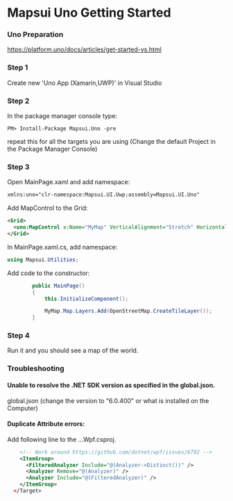 # Mapsui Uno Getting Started

### Uno Preparation

https://platform.uno/docs/articles/get-started-vs.html

### Step 1 

Create new 'Uno App (Xamarin,UWP)' in Visual Studio

### Step 2

In the package manager console type:

```console
PM> Install-Package Mapsui.Uno -pre
```

repeat this for all the targets you are using (Change the default Project in the Package Manager Console)

### Step 3

Open MainPage.xaml and add namespace:

```xml
xmlns:uno="clr-namespace:Mapsui.UI.Uwp;assembly=Mapsui.UI.Uno"
```

Add MapControl to the Grid:

```xml
<Grid>
  <uno:MapControl x:Name="MyMap" VerticalAlignment="Stretch" HorizontalAlignment="Stretch" />
</Grid>
```


In MainPage.xaml.cs, add namespace:

```csharp
using Mapsui.Utilities;
```

Add code to the constructor:

```csharp
        public MainPage()
        {
            this.InitializeComponent();

            MyMap.Map.Layers.Add(OpenStreetMap.CreateTileLayer());
        }

```

### Step 4

Run it and you should see a map of the world.

### Troubleshooting

#### Unable to resolve the .NET SDK version as specified in the global.json.
global.json (change the version to "6.0.400" or what is installed on the Computer)

#### Duplicate Attribute errors:
Add following line to the ...Wpf.csproj.
```xml
    <!-- Work around https://github.com/dotnet/wpf/issues/6792 -->
    <ItemGroup>
      <FilteredAnalyzer Include="@(Analyzer->Distinct())" />
      <Analyzer Remove="@(Analyzer)" />
      <Analyzer Include="@(FilteredAnalyzer)" />
    </ItemGroup>
  </Target>
 ```